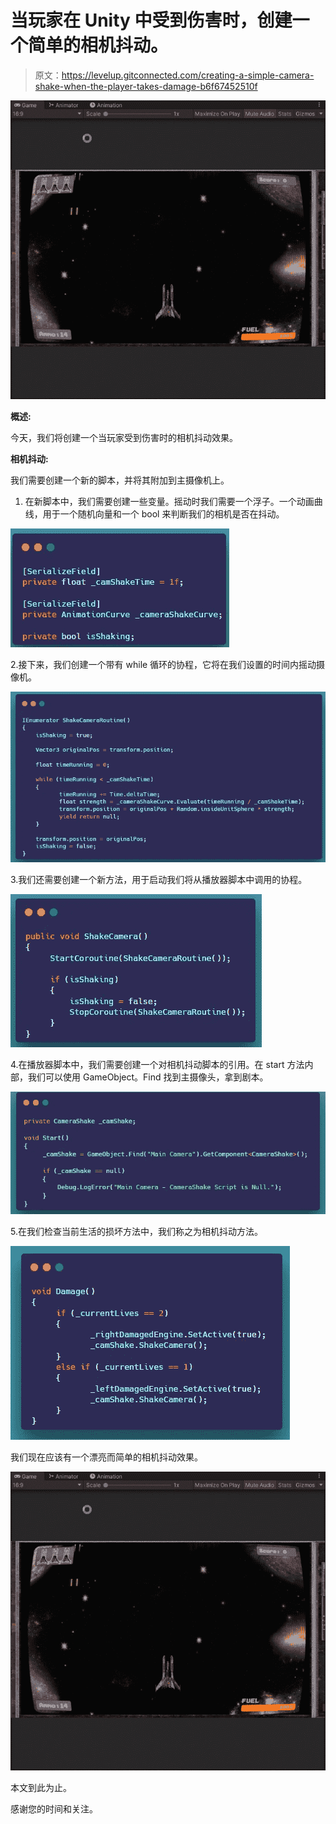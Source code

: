 # 当玩家在 Unity 中受到伤害时，创建一个简单的相机抖动。

> 原文：<https://levelup.gitconnected.com/creating-a-simple-camera-shake-when-the-player-takes-damage-b6f67452510f>

![](img/8463ad19ccdae9c8d6dedc754b64fee9.png)

**概述:**

今天，我们将创建一个当玩家受到伤害时的相机抖动效果。

**相机抖动:**

我们需要创建一个新的脚本，并将其附加到主摄像机上。

1.  在新脚本中，我们需要创建一些变量。摇动时我们需要一个浮子。一个动画曲线，用于一个随机向量和一个 bool 来判断我们的相机是否在抖动。

![](img/ecb6e16c6dc6460c955dfcb330f841db.png)

2.接下来，我们创建一个带有 while 循环的协程，它将在我们设置的时间内摇动摄像机。

![](img/6b18577a1c2829872de4eb0958f15a2d.png)

3.我们还需要创建一个新方法，用于启动我们将从播放器脚本中调用的协程。

![](img/3bb0778897c4381be7ebbef2a45dadc6.png)

4.在播放器脚本中，我们需要创建一个对相机抖动脚本的引用。在 start 方法内部，我们可以使用 GameObject。Find 找到主摄像头，拿到剧本。

![](img/313a253d67de626e0d55d199bb97fbdd.png)

5.在我们检查当前生活的损坏方法中，我们称之为相机抖动方法。

![](img/9b207035af67cdc5093ba005c49f822b.png)

我们现在应该有一个漂亮而简单的相机抖动效果。

![](img/8463ad19ccdae9c8d6dedc754b64fee9.png)

本文到此为止。

感谢您的时间和关注。